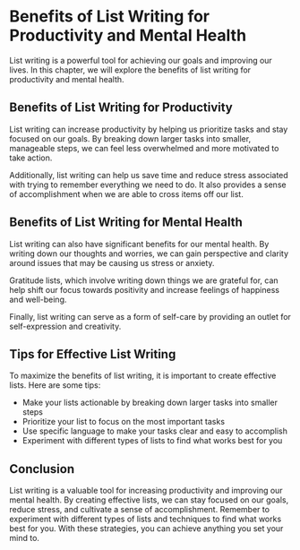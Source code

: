 # Benefits of List Writing for Productivity and Mental Health

List writing is a powerful tool for achieving our goals and improving our lives. In this chapter, we will explore the benefits of list writing for productivity and mental health.

Benefits of List Writing for Productivity
-----------------------------------------

List writing can increase productivity by helping us prioritize tasks and stay focused on our goals. By breaking down larger tasks into smaller, manageable steps, we can feel less overwhelmed and more motivated to take action.

Additionally, list writing can help us save time and reduce stress associated with trying to remember everything we need to do. It also provides a sense of accomplishment when we are able to cross items off our list.

Benefits of List Writing for Mental Health
------------------------------------------

List writing can also have significant benefits for our mental health. By writing down our thoughts and worries, we can gain perspective and clarity around issues that may be causing us stress or anxiety.

Gratitude lists, which involve writing down things we are grateful for, can help shift our focus towards positivity and increase feelings of happiness and well-being.

Finally, list writing can serve as a form of self-care by providing an outlet for self-expression and creativity.

Tips for Effective List Writing
-------------------------------

To maximize the benefits of list writing, it is important to create effective lists. Here are some tips:

* Make your lists actionable by breaking down larger tasks into smaller steps
* Prioritize your list to focus on the most important tasks
* Use specific language to make your tasks clear and easy to accomplish
* Experiment with different types of lists to find what works best for you

Conclusion
----------

List writing is a valuable tool for increasing productivity and improving our mental health. By creating effective lists, we can stay focused on our goals, reduce stress, and cultivate a sense of accomplishment. Remember to experiment with different types of lists and techniques to find what works best for you. With these strategies, you can achieve anything you set your mind to.



